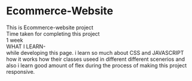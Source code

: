# Ecommerce-Website

This is Ecommerce-website project </br>
Time taken for completing this project</br>
1 week</br>
WHAT I LEARN- </br>
while developing this page. i learn so much about CSS and JAVASCRIPT how it works how their classes useed in different different scenerios and also i learn good amount of flex during the process of making this project responsive.
